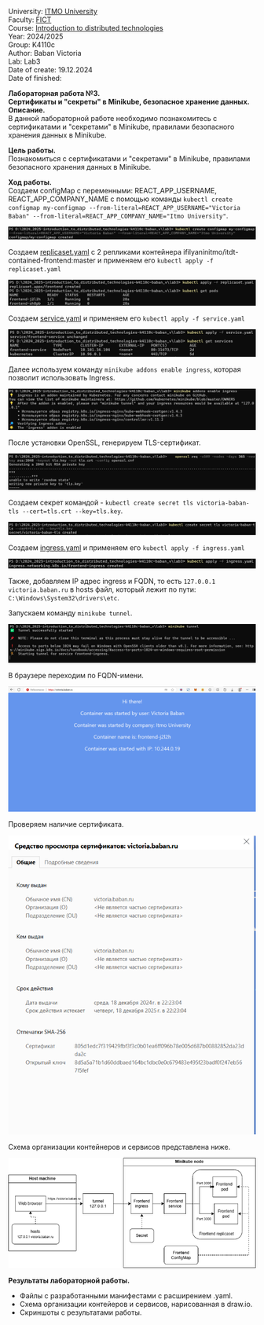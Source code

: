 University: [ITMO University](https://itmo.ru/ru/)   
Faculty: [FICT](https://fict.itmo.ru)   
Course: [Introduction to distributed technologies](https://github.com/itmo-ict-faculty/introduction-to-distributed-technologies)   
Year: 2024/2025    
Group: K4110c    
Author: Baban Victoria    
Lab: Lab3   
Date of create: 19.12.2024    
Date of finished:    

**Лабораторная работа №3.**    
**Сертификаты и "секреты" в Minikube, безопасное хранение данных.**   
**Описание.**    
В данной лабораторной работе необходимо познакомитесь с сертификатами и "секретами" в Minikube, правилами безопасного хранения данных в Minikube.    

**Цель работы.**  
Познакомиться с сертификатами и "секретами" в Minikube, правилами безопасного хранения данных в Minikube. 

**Ход работы.**   
Создаем  configMap с переменными: REACT_APP_USERNAME, REACT_APP_COMPANY_NAME с помощью команды ```kubectl create configmap my-configmap --from-literal=REACT_APP_USERNAME="Victoria Baban" --from-literal=REACT_APP_COMPANY_NAME="Itmo University"```.

![create configMap](https://github.com/ViktoriiaBaban/2024_2025-introduction_to_distributed_technologies-k4110c-baban_v/blob/master/lab3/images/create%20configmap.png)    

Создаем [replicaset.yaml](https://github.com/ViktoriiaBaban/2024_2025-introduction_to_distributed_technologies-k4110c-baban_v/blob/master/lab3/replicaset.yaml) с 2 репликами контейнера ifilyaninitmo/itdt-contained-frontend:master и применяем его ```kubectl apply -f replicaset.yaml```
 
![replicaset](https://github.com/ViktoriiaBaban/2024_2025-introduction_to_distributed_technologies-k4110c-baban_v/blob/master/lab3/images/apply%20replicaset.png)

Создаем [service.yaml](https://github.com/ViktoriiaBaban/2024_2025-introduction_to_distributed_technologies-k4110c-baban_v/blob/master/lab3/service.yaml) и применяем его ```kubectl apply -f service.yaml``` 

![services](https://github.com/ViktoriiaBaban/2024_2025-introduction_to_distributed_technologies-k4110c-baban_v/blob/master/lab3/images/apply%20service.png)

Далее используем команду ```minikube addons enable ingress```, которая позволит использовать Ingress.

![enable ingress](https://github.com/ViktoriiaBaban/2024_2025-introduction_to_distributed_technologies-k4110c-baban_v/blob/master/lab3/images/enable%20ingress.png)   
     
После установки OpenSSL, генерируем TLS-сертификат. 

![create tls](https://github.com/ViktoriiaBaban/2024_2025-introduction_to_distributed_technologies-k4110c-baban_v/blob/master/lab3/images/openssl%20crt.png)     

Создаем секрет командой - ```kubectl create secret tls victoria-baban-tls --cert=tls.crt --key=tls.key```.

![create secret](https://github.com/ViktoriiaBaban/2024_2025-introduction_to_distributed_technologies-k4110c-baban_v/blob/master/lab3/images/create%20secret.png)     

Создаем [ingress.yaml](https://github.com/ViktoriiaBaban/2024_2025-introduction_to_distributed_technologies-k4110c-baban_v/blob/master/lab3/ingress.yaml) и применяем его ```kubectl apply -f ingress.yaml``` 

![apply ingress](https://github.com/ViktoriiaBaban/2024_2025-introduction_to_distributed_technologies-k4110c-baban_v/blob/master/lab3/images/apply%20ingress.png)

Также, добавляем IP адрес ingress и FQDN, то есть ```127.0.0.1 victoria.baban.ru``` в hosts файл, который лежит по пути: ```C:\Windows\System32\drivers\etc```.
  
Запускаем команду ```minikube tunnel```.  

![tunnel](https://github.com/ViktoriiaBaban/2024_2025-introduction_to_distributed_technologies-k4110c-baban_v/blob/master/lab3/images/tunnel.png)      
    
В браузере переходим по FQDN-имени.  

![website](https://github.com/ViktoriiaBaban/2024_2025-introduction_to_distributed_technologies-k4110c-baban_v/blob/master/lab3/images/victoria.baban.ru%20site.png)      
 
Проверяем наличие сертификата. 

![certificate](https://github.com/ViktoriiaBaban/2024_2025-introduction_to_distributed_technologies-k4110c-baban_v/blob/master/lab3/images/certificate.png)      
 
Схема организации контейнеров и сервисов представлена ниже.   

![schema](https://github.com/ViktoriiaBaban/2024_2025-introduction_to_distributed_technologies-k4110c-baban_v/blob/master/lab3/images/lab3-schema.png)       


**Результаты лабораторной работы.**     
- Файлы с разработанными манифестами с расширением .yaml.  
- Схема организации контейеров и сервисов, нарисованная в draw.io.  
- Скриншоты c результатами работы.   
